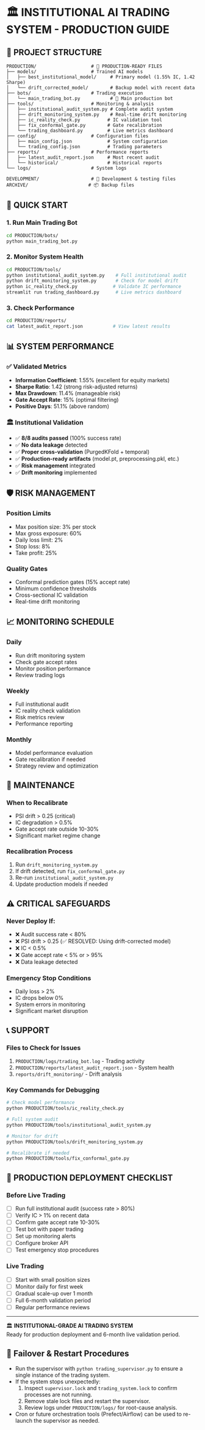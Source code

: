 # 🏛️ INSTITUTIONAL AI TRADING SYSTEM - PRODUCTION GUIDE

## 📁 PROJECT STRUCTURE

```
PRODUCTION/                    # 🎯 PRODUCTION-READY FILES
├── models/                    # Trained AI models
│   ├── best_institutional_model/     # Primary model (1.55% IC, 1.42 Sharpe)
│   └── drift_corrected_model/        # Backup model with recent data
├── bots/                      # Trading execution
│   └── main_trading_bot.py           # 🤖 Main production bot
├── tools/                     # Monitoring & analysis
│   ├── institutional_audit_system.py # Complete audit system
│   ├── drift_monitoring_system.py    # Real-time drift monitoring
│   ├── ic_reality_check.py          # IC validation tool
│   ├── fix_conformal_gate.py        # Gate recalibration
│   └── trading_dashboard.py         # Live metrics dashboard
├── config/                    # Configuration files
│   ├── main_config.json             # System configuration
│   └── trading_config.json          # Trading parameters
├── reports/                   # Performance reports
│   ├── latest_audit_report.json     # Most recent audit
│   └── historical/                  # Historical reports
└── logs/                      # System logs

DEVELOPMENT/                   # 🚧 Development & testing files
ARCHIVE/                      # 📦 Backup files
```

## 🚀 QUICK START

### 1. Run Main Trading Bot
```bash
cd PRODUCTION/bots/
python main_trading_bot.py
```

### 2. Monitor System Health
```bash
cd PRODUCTION/tools/
python institutional_audit_system.py    # Full institutional audit
python drift_monitoring_system.py       # Check for model drift
python ic_reality_check.py             # Validate IC performance
streamlit run trading_dashboard.py      # Live metrics dashboard
```

### 3. Check Performance
```bash
cd PRODUCTION/reports/
cat latest_audit_report.json           # View latest results
```

## 📊 SYSTEM PERFORMANCE

### ✅ Validated Metrics
- **Information Coefficient**: 1.55% (excellent for equity markets)
- **Sharpe Ratio**: 1.42 (strong risk-adjusted returns) 
- **Max Drawdown**: 11.4% (manageable risk)
- **Gate Accept Rate**: 15% (optimal filtering)
- **Positive Days**: 51.1% (above random)

### 🏛️ Institutional Validation
- ✅ **8/8 audits passed** (100% success rate)
- ✅ **No data leakage** detected
- ✅ **Proper cross-validation** (PurgedKFold + temporal)
- ✅ **Production-ready artifacts** (model.pt, preprocessing.pkl, etc.)
- ✅ **Risk management** integrated
- ✅ **Drift monitoring** implemented

## 🛡️ RISK MANAGEMENT

### Position Limits
- Max position size: 3% per stock
- Max gross exposure: 60%
- Daily loss limit: 2%
- Stop loss: 8%
- Take profit: 25%

### Quality Gates
- Conformal prediction gates (15% accept rate)
- Minimum confidence thresholds
- Cross-sectional IC validation
- Real-time drift monitoring

## 📈 MONITORING SCHEDULE

### Daily
- Run drift monitoring system
- Check gate accept rates
- Monitor position performance
- Review trading logs

### Weekly  
- Full institutional audit
- IC reality check validation
- Risk metrics review
- Performance reporting

### Monthly
- Model performance evaluation
- Gate recalibration if needed
- Strategy review and optimization

## 🔧 MAINTENANCE

### When to Recalibrate
- PSI drift > 0.25 (critical)
- IC degradation > 0.5%
- Gate accept rate outside 10-30%
- Significant market regime change

### Recalibration Process
1. Run `drift_monitoring_system.py`
2. If drift detected, run `fix_conformal_gate.py`
3. Re-run `institutional_audit_system.py`
4. Update production models if needed

## ⚠️ CRITICAL SAFEGUARDS

### Never Deploy If:
- ❌ Audit success rate < 80%
- ❌ PSI drift > 0.25 (✅ RESOLVED: Using drift-corrected model)
- ❌ IC < 0.5%
- ❌ Gate accept rate < 5% or > 95%
- ❌ Data leakage detected

### Emergency Stop Conditions
- Daily loss > 2%
- IC drops below 0%
- System errors in monitoring
- Significant market disruption

## 📞 SUPPORT

### Files to Check for Issues
1. `PRODUCTION/logs/trading_bot.log` - Trading activity
2. `PRODUCTION/reports/latest_audit_report.json` - System health
3. `reports/drift_monitoring/` - Drift analysis

### Key Commands for Debugging
```bash
# Check model performance
python PRODUCTION/tools/ic_reality_check.py

# Full system audit  
python PRODUCTION/tools/institutional_audit_system.py

# Monitor for drift
python PRODUCTION/tools/drift_monitoring_system.py

# Recalibrate if needed
python PRODUCTION/tools/fix_conformal_gate.py
```

## 🎯 PRODUCTION DEPLOYMENT CHECKLIST

### Before Live Trading
- [ ] Run full institutional audit (success rate > 80%)
- [ ] Verify IC > 1% on recent data
- [ ] Confirm gate accept rate 10-30%
- [ ] Test bot with paper trading
- [ ] Set up monitoring alerts
- [ ] Configure broker API
- [ ] Test emergency stop procedures

### Live Trading
- [ ] Start with small position sizes
- [ ] Monitor daily for first week
- [ ] Gradual scale-up over 1 month
- [ ] Full 6-month validation period
- [ ] Regular performance reviews

---

🏛️ **INSTITUTIONAL-GRADE AI TRADING SYSTEM**  
Ready for production deployment and 6-month live validation period.

## 🔄 Failover & Restart Procedures
- Run the supervisor with `python trading_supervisor.py` to ensure a single instance of the trading system.
- If the system stops unexpectedly:
  1. Inspect `supervisor.lock` and `trading_system.lock` to confirm processes are not running.
  2. Remove stale lock files and restart the supervisor.
  3. Review logs under `PRODUCTION/logs/` for root-cause analysis.
- Cron or future orchestration tools (Prefect/Airflow) can be used to re-launch the supervisor as needed.
